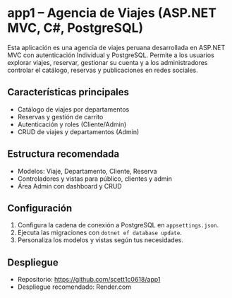 # app1 – Agencia de Viajes (ASP.NET MVC, C#, PostgreSQL)

Esta aplicación es una agencia de viajes peruana desarrollada en ASP.NET MVC con autenticación Individual y PostgreSQL. Permite a los usuarios explorar viajes, reservar, gestionar su cuenta y a los administradores controlar el catálogo, reservas y publicaciones en redes sociales.

## Características principales

- Catálogo de viajes por departamentos
- Reservas y gestión de carrito
- Autenticación y roles (Cliente/Admin)
- CRUD de viajes y departamentos (Admin)

## Estructura recomendada

- Modelos: Viaje, Departamento, Cliente, Reserva
- Controladores y vistas para público, clientes y admin
- Área Admin con dashboard y CRUD

## Configuración

1. Configura la cadena de conexión a PostgreSQL en `appsettings.json`.
2. Ejecuta las migraciones con `dotnet ef database update`.
3. Personaliza los modelos y vistas según tus necesidades.

## Despliegue

- Repositorio: https://github.com/scett1c0618/app1
- Despliegue recomendado: Render.com

